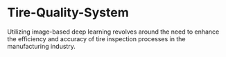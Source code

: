 # Tire-Quality-System
Utilizing image-based deep learning revolves around the need to enhance the efficiency and accuracy of tire inspection processes in the manufacturing industry. 
